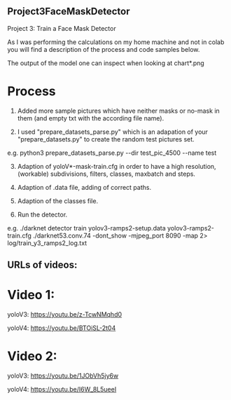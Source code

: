 ## Project3FaceMaskDetector

Project 3: Train a Face Mask Detector

As I was performing the calculations on my home machine and not in colab you will find a description of the process and code samples below.

The output of the model one can inspect when looking at chart*.png

# Process

1. Added more sample pictures which have neither masks or no-mask in them (and empty txt with the according file name).

2. I used "prepare_datasets_parse.py" which is an adapation of your "prepare_datasets.py" to create the random test pictures set.

  e.g. python3 prepare_datasets_parse.py --dir test_pic_4500 --name test

3. Adaption of yoloV*-mask-train.cfg in order to have a high resolution, (workable) subdivisions, filters, classes, maxbatch and steps.

4. Adaption of .data file, adding of correct paths.

5. Adaption of the classes file.

6. Run the detector.

  e.g. ./darknet detector train yolov3-ramps2-setup.data yolov3-ramps2-train.cfg ./darknet53.conv.74 -dont_show -mjpeg_port 8090 -map 2> log/train_y3_ramps2_log.txt

## URLs of videos:

# Video 1:

yoloV3: https://youtu.be/z-TcwNMqhd0

yoloV4: https://youtu.be/BTOiSL-2t04

# Video 2:

yoloV3: https://youtu.be/1JObVh5jy6w

yoloV4: https://youtu.be/I6W_8L5ueeI
